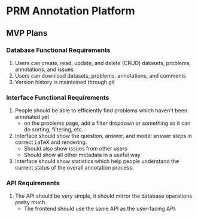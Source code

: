 # PRM Annotation Platform

## MVP Plans

### Database Functional Requirements
1. Users can create, read, update, and delete (CRUD) datasets, problems, annotations, and issues
2. Users can download datasets, problems, annotations, and comments
3. Version history is maintained through git

### Interface Functional Requirements
1. People should be able to efficiently find problems which haven't been annotated yet
   * on the problems page, add a filter dropdown or something so it can do sorting, filtering, etc.
2. Interface should show the question, answer, and model answer steps in correct LaTeX and rendering.
   * Should also show issues from other users
   * Should show all other metadata in a useful way
3. Interface should show statistics which help people understand the current status of the overall annotation process.

### API Requirements
1. The API should be very simple, it should mirror the database operations pretty much.
   * The frontend should use the same API as the user-facing API.

<!-- Current plan:
1. Make annotation platform first with no user login system - just for the demo on friday
2. add user login system with API key and hardcoded users
3. add OAuth2 sign in with Huggingface or Github 

## Functional Requirements

1. Get unannotated questions from database
    - Call API to retrieve 
    - Use SQLite 
2. User System
    - Manually create API keys and distribute to annotator team
    - Store API key in cookies so relogin doesn't need to happen often
  
## User Stories

Annotators:
1. As a user, I want to be able to log onto the system, select some questions based on the dataset, and then start working on them.
2. As a user, I want to be able to efficiently and easily see the question, answer, and model answer for the question. This includes good latex and markdown support as well as making a split-screen format where the question and anwer are on the left, and the model answer is on the right. The model answer is split into steps so I can easily label each step as good, bad, neutral, or error realization. 
3. As a user, I want to be able to mark questions with certain tags which can be filtered and searched by.

Researchers:
1. As a researcher, I want to be able to upload problems to the platform through some simple API client library (just upload some json objects)
2. As a researcher, I want to be able to view problems in the database and see responses to them easily. 

Engineers:
1. As an engineer, I want unit testing and the code should be easy to read and functional.
2. As an engineer, There should be decent documentation.
3. As an engineer, there should be comprehensive error handling.


# URL Schema
- Datasets page (shows all datasets and their statuses): /api/datasets
- Problem page: /api/datsets/{i}/problem/{j}
  - annotations for the problem: /api/datasets/{i}/problems/{j}/annotations
    - specific annotation for the problem: /api/datasets/{i}/problems/{j}/annotations/{k}
- Users page (shows all users): /api/users/
  - User annotations page (lists all user's annotations): /api/users/{i}/annotations
    - Specific user annotation /api/users/{i}/annotations/{j} -->
